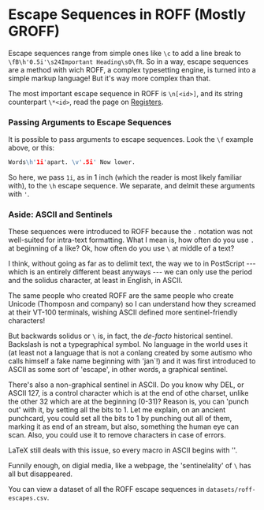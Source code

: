 # Escape Sequences in ROFF (Mostly GROFF)

Escape sequences range from simple ones like `\c` to add a line break to `\fB\h'0.5i'\s24Important Heading\s0\fR`. So in a way, escape sequences are a method with wich ROFF, a complex typesetting engine, is turned into a simple markup language! But it's way more complex than that.

The most important escape sequence in ROFF is `\n[<id>]`, and its string counterpart `\*<id>`, read the page on [Registers](ROFF-REGISTERS.md).

### Passing Arguments to Escape Sequences

It is possible to pass arguments to escape sequences. Look the `\f` example above, or this:

```roff
Words\h'1i'apart. \v'.5i' Now lower.
```

So here, we pass `1i`, as in 1 inch (which the reader is most likely familiar with), to the `\h` escape sequence. We separate, and delmit these arguments with `'`.

### Aside: ASCII and Sentinels

These sequences were introduced to ROFF because the `.` notation was not well-suited for intra-text formatting. What I mean is, how often do you use `.` at beginning of a like? Ok, how often do you use `\` at middle of a text?

I think, without going as far as to delimit text, the way we to in PostScript --- which is an entirely different beast anyways --- we can only use the period and the solidus character, at least in English, in ASCII.


The same people who created ROFF are the same people who create Unicode (Thomposn and company) so I can understand how they screamed at their VT-100 terminals, wishing ASCII defined more sentinel-friendly characters!

But backwards solidus or `\` is, in fact, the *de-facto* historical sentinel. Backslash is not a typegraphical symbol. No language in the world uses it (at least not a language that is not a conlang created by some autismo who calls himself a fake name beginning with 'jan`!) and it was first introduced to ASCII as some sort of 'escape', in other words, a graphical sentinel. 

There's also a non-graphical sentinel in ASCII. Do you know why DEL, or ASCII 127, is a control character which is at the end of othe charset, unlike the other 32 which are at the beginning (0-31)? Reason is, you can 'punch out' with it, by setting all the bits to 1. Let me explain, on an ancient punchcard, you could set all the bits to 1 by punching out all of them, marking it as end of an stream, but also, something the human eye can scan. Also, you could use it to remove characters in case of errors.

LaTeX still deals with this issue, so every macro in ASCII begins with '\'. 

Funnily enough, on digial media, like a webpage, the 'sentinelality' of `\` has all but disappeared. 

You can view a dataset of all the ROFF escape sequences in `datasets/roff-escapes.csv`.
